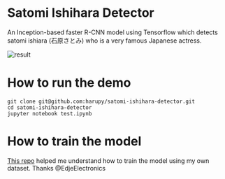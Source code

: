 # Satomi Ishihara Detector
An Inception-based faster R-CNN model using Tensorflow which detects satomi ishiara (石原さとみ) who is a very famous Japanese actress.


![result](https://github.com/harupy/satomi-ishihara-detector/blob/master/result.jpg)

# How to run the demo
```
git clone git@github.com:harupy/satomi-ishihara-detector.git
cd satomi-ishihara-detector
jupyter notebook test.ipynb
```

# How to train the model
[This repo](https://github.com/EdjeElectronics/TensorFlow-Object-Detection-API-Tutorial-Train-Multiple-Objects-Windows-10) helped me understand how to train the model using my own dataset. Thanks @EdjeElectronics
